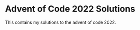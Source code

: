 # Advent of Code 2022 Solutions

This contains my solutions to the advent of code 2022.

<!--- advent_readme_stars table --->